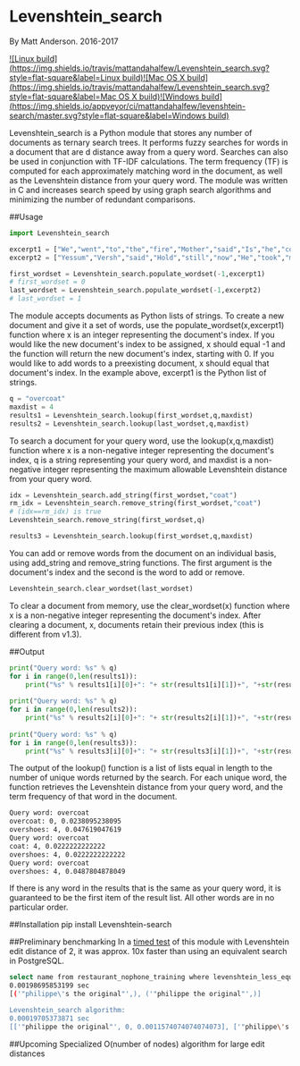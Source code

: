 # Levenshtein_search
By Matt Anderson. 2016-2017

[![Linux build](https://img.shields.io/travis/mattandahalfew/Levenshtein_search.svg?style=flat-square&label=Linux build)](https://travis-ci.org/mattandahalfew/Levenshtein_search)[![Mac OS X build](https://img.shields.io/travis/mattandahalfew/Levenshtein_search.svg?style=flat-square&label=Mac OS X build)](https://travis-ci.org/mattandahalfew/Levenshtein_search)[![Windows build](https://img.shields.io/appveyor/ci/mattandahalfew/levenshtein-search/master.svg?style=flat-square&label=Windows build)](https://ci.appveyor.com/project/mattandahalfew/levenshtein-search)

Levenshtein_search is a Python module that stores any number of documents as ternary search trees. It performs fuzzy searches for words in a document that are d distance away from a query word. Searches can also be used in conjunction with TF-IDF calculations. The term frequency (TF) is computed for each approximately matching word in the document, as well as the Levenshtein distance from your query word. The module was written in C and increases search speed by using graph search algorithms and minimizing the number of redundant comparisons.

##Usage
```python
import Levenshtein_search

excerpt1 = ["We","went","to","the","fire","Mother","said","Is","he","cold","Versh","Nome","Versh","said","Take","his","overcoat","and","overshoes","off","Mother","said","How","many","times","do","I","have","to","tell","you","not","to","bring","him","into","the","house","with","his","overshoes","on"]
excerpt2 = ["Yessum","Versh","said","Hold","still","now","He","took","my","overshoes","off","and","unbuttoned","my","coat","Caddy","said","Wait","Versh","Cant","he","go","out","again","Mother","I","want","him","to","go","with","me","Youd","better","leave","him","here","Uncle","Maury","said","Hes","been","out","enough","today"]

first_wordset = Levenshtein_search.populate_wordset(-1,excerpt1)
# first_wordset = 0
last_wordset = Levenshtein_search.populate_wordset(-1,excerpt2)
# last_wordset = 1
```
The module accepts documents as Python lists of strings. To create a new document and give it a set of words, use the populate_wordset(x,excerpt1) function where x is an integer representing the document's index. If you would like the new document's index to be assigned, x should equal -1 and the function will return the new document's index, starting with 0. If you would like to add words to a preexisting document, x should equal that document's index. In the example above, excerpt1 is the Python list of strings.

```python
q = "overcoat"
maxdist = 4
results1 = Levenshtein_search.lookup(first_wordset,q,maxdist)
results2 = Levenshtein_search.lookup(last_wordset,q,maxdist)
```

To search a document for your query word, use the lookup(x,q,maxdist) function where x is a non-negative integer representing the document's index, q is a string representing your query word, and maxdist is a non-negative integer representing the maximum allowable Levenshtein distance from your query word.

```python
idx = Levenshtein_search.add_string(first_wordset,"coat")
rm_idx = Levenshtein_search.remove_string(first_wordset,"coat")
# (idx==rm_idx) is true
Levenshtein_search.remove_string(first_wordset,q)

results3 = Levenshtein_search.lookup(first_wordset,q,maxdist)
```
You can add or remove words from the document on an individual basis, using add_string and remove_string functions. The first argument is the document's index and the second is the word to add or remove.

```python
Levenshtein_search.clear_wordset(last_wordset)
```

To clear a document from memory, use the clear_wordset(x) function where x is a non-negative integer representing the document's index. After clearing a document, x, documents retain their previous index (this is different from v1.3).

##Output
```python
print("Query word: %s" % q)
for i in range(0,len(results1)):
	print("%s" % results1[i][0]+": "+ str(results1[i][1])+", "+str(results1[i][2]))
	
print("Query word: %s" % q)
for i in range(0,len(results2)):
	print("%s" % results2[i][0]+": "+ str(results2[i][1])+", "+str(results2[i][2]))
	
print("Query word: %s" % q)
for i in range(0,len(results3)):
	print("%s" % results3[i][0]+": "+ str(results3[i][1])+", "+str(results3[i][2]))
```
The output of the lookup() function is a list of lists equal in length to the number of unique words returned by the search. For each unique word, the function retrieves the Levenshtein distance from your query word, and the term frequency of that word in the document.
```bash
Query word: overcoat
overcoat: 0, 0.0238095238095
overshoes: 4, 0.047619047619
Query word: overcoat
coat: 4, 0.0222222222222
overshoes: 4, 0.0222222222222
Query word: overcoat
overshoes: 4, 0.0487804878049
```
If there is any word in the results that is the same as your query word, it is guaranteed to be the first item of the result list. All other words are in no particular order.

##Installation
pip install Levenshtein-search

##Preliminary benchmarking
In a [timed test](https://github.com/mattandahalfew/Benchmark-of-Levenshtein_search) of this module with Levenshtein edit distance of 2, it was approx. 10x faster than using an equivalent search in PostgreSQL.
```bash
select name from restaurant_nophone_training where levenshtein_less_equal(name, '"philippe the original"', 2) <= 2;
0.00198695853199 sec
[('"philippe\'s the original"',), ('"philippe the original"',)]

Levenshtein_search algorithm:
0.00019705373871 sec
[['"philippe the original"', 0, 0.0011574074074074073], ['"philippe\'s the original"', 2, 0.0011574074074074073]]
```
##Upcoming
Specialized O(number of nodes) algorithm for large edit distances
